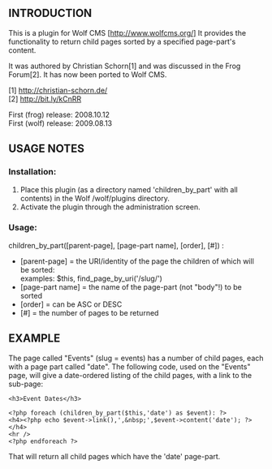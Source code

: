 ## INTRODUCTION

This is a plugin for Wolf CMS [http://www.wolfcms.org/] It provides the functionality to return child pages sorted by a specified page-part's content.

It was authored by Christian Schorn[1]  and was discussed in the Frog Forum[2]. It has now been ported to Wolf CMS.

[1] http://christian-schorn.de/  
[2] http://bit.ly/kCnRR  

First (frog) release: 2008.10.12  
First (wolf) release: 2009.08.13  

## USAGE NOTES

### Installation:

1. Place this plugin (as a directory named 'children_by_part' with all contents) in the Wolf /wolf/plugins directory.
2. Activate the plugin through the administration screen.

### Usage:

children_by_part([parent-page], [page-part name], [order], [#]) :

*  [parent-page] = the URI/identity of the page the children of which will be sorted:  
                  examples: $this, find_page_by_uri('/slug/')
*  [page-part name] = the name of the page-part (not "body"!) to be sorted
*  [order] = can be ASC or DESC
*  [#] = the number of pages to be returned

## EXAMPLE

The page called "Events" (slug = events) has a number of child pages, each with a page part called "date". The following code, used on the "Events" page, will give a date-ordered listing of the child pages, with a link to the sub-page:

    <h3>Event Dates</h3>
    
    <?php foreach (children_by_part($this,'date') as $event): ?>
    <h4><?php echo $event->link(),',&nbsp;',$event->content('date'); ?></h4>
    <hr />
    <?php endforeach ?>

That will return all child pages which have the 'date' page-part.
